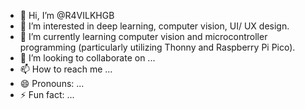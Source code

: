 - 👋 Hi, I’m @R4VILKHGB
- 👀 I’m interested in deep learning, computer vision, UI/ UX design. 
- 🌱 I’m currently learning computer vision and microcontroller programming (particularly utilizing Thonny and Raspberry Pi Pico).
- 💞️ I’m looking to collaborate on ...
- 📫 How to reach me ...
- 😄 Pronouns: ...
- ⚡ Fun fact: ...

<!---
R4VILKHGB/R4VILKHGB is a ✨ special ✨ repository because its `README.md` (this file) appears on your GitHub profile.
You can click the Preview link to take a look at your changes.
--->
